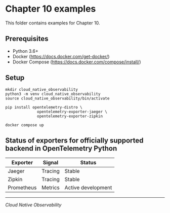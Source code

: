 # Chapter 10 examples

This folder contains examples for Chapter 10.

## Prerequisites

- Python 3.6+
- Docker (https://docs.docker.com/get-docker/)
- Docker Compose (https://docs.docker.com/compose/install/)

## Setup

```
mkdir cloud_native_observability
python3 -m venv cloud_native_observability
source cloud_native_observability/bin/activate

pip install opentelemetry-distro \
              opentelemetry-exporter-jaeger \
              opentelemetry-exporter-zipkin

docker compose up
```

## Status of exporters for officially supported backend in OpenTelemetry Python

| Exporter   | Signal  | Status             |
| ---------- | ------- | ------------------ |
| Jaeger     | Tracing | Stable             |
| Zipkin     | Tracing | Stable             |
| Prometheus | Metrics | Active development |

---

_Cloud Native Observability_
